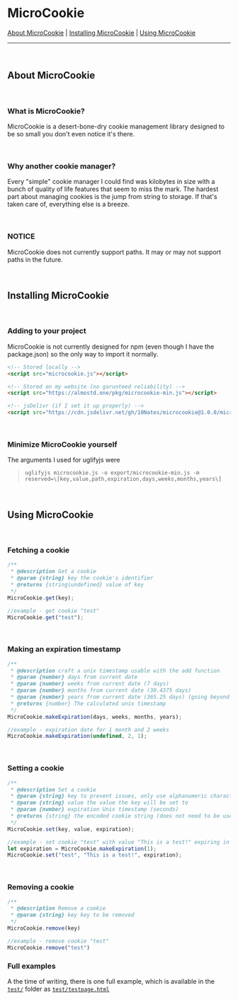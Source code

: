 # MicroCookie

[About MicroCookie](#about-microcookie) | [Installing MicroCookie](#installing-microcookie) | [Using MicroCookie](#using-microcookie)

-----

<br>

## About MicroCookie

<br>

### What is MicroCookie?

MicroCookie is a desert-bone-dry cookie management library designed to be so small you don't even notice it's there.

<br>

### Why another cookie manager?

Every "simple" cookie manager I could find was kilobytes in size with a bunch of quality of life features that seem to miss the mark. The hardest part about managing cookies is the jump from string to storage. If that's taken care of, everything else is a breeze.

<br>

### NOTICE

MicroCookie does not currently support paths. It may or may not support paths in the future.

<br>

## Installing MicroCookie

<br>

### Adding to your project

MicroCookie is not currently designed for npm (even though I have the package.json) so the only way to import it normally.

```html
<!-- Stored locally -->
<script src="microcookie.js"></script>

<!-- Stored on my website (no garunteed reliability) -->
<script src="https://almostd.one/pkg/microcookie-min.js"></script>

<!-- jsDelivr (if I set it up properly) -->
<script src="https://cdn.jsdelivr.net/gh/10Nates/microcookie@1.0.0/microcookie-min.js"></script>
```

<br>

### Minimize MicroCookie yourself

The arguments I used for uglifyjs were

> `uglifyjs microcookie.js -o export/microcookie-min.js -m reserved=\[key,value,path,expiration,days,weeks,months,years\]`

<br>

## Using MicroCookie

<br>

### Fetching a cookie

```js
/**
 * @description Get a cookie
 * @param {string} key the cookie's identifier
 * @returns {string|undefined} value of key
 */
MicroCookie.get(key);

//example - get cookie "test"
MicroCookie.get("test");
```

<br>

### Making an expiration timestamp

```js
/**
 * @description craft a unix timestamp usable with the add function
 * @param {number} days from current date
 * @param {number} weeks from current date (7 days)
 * @param {number} months from current date (30.4375 days)
 * @param {number} years from current date (365.25 days) (going beyond 2038 is incompatible with 32 bit devices)
 * @returns {number} The calculated unix timestamp
 */
MicroCookie.makeExpiration(days, weeks, months, years);

//example - expiration date for 1 month and 2 weeks
MicroCookie.makeExpiration(undefined, 2, 1);
```

<br>

### Setting a cookie

```js
/**
 * @description Set a cookie
 * @param {string} key to prevent issues, only use alphanumeric characters
 * @param {string} value the value the key will be set to
 * @param {number} expiration Unix timestamp (seconds)
 * @returns {string} the encoded cookie string (does not need to be used)
 */
MicroCookie.set(key, value, expiration);

//example - set cookie "test" with value "This is a test!" expiring in 1 day
let expiration = MicroCookie.makeExpiration(1);
MicroCookie.set("test", "This is a test!", expiration);
```

<br>

### Removing a cookie

```js
/**
 * @description Remove a cookie
 * @param {string} key key to be removed
 */
MicroCookie.remove(key)

//example - remove cookie "test"
MicroCookie.remove("test")
```

### Full examples

A the time of writing, there is one full example, which is available in the [`test/`](./test/testpage.html) folder as [`test/testpage.html`](./test/testpage.html)